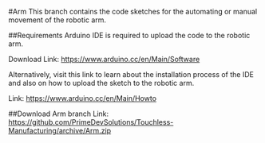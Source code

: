 #Arm
This branch contains the code sketches for the automating or manual movement of the robotic arm.

##Requirements
Arduino IDE is required to upload the code to the robotic arm.

Download Link: https://www.arduino.cc/en/Main/Software

Alternatively, visit this link to learn about the installation process of the IDE and also on how to upload the sketch to the robotic arm.

Link: https://www.arduino.cc/en/Main/Howto

##Download Arm branch
Link: https://github.com/PrimeDevSolutions/Touchless-Manufacturing/archive/Arm.zip
